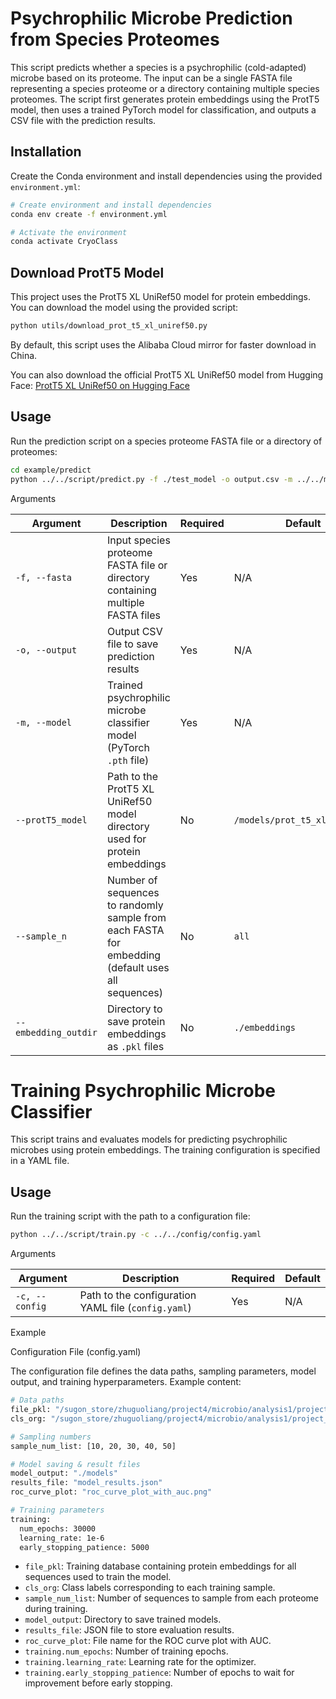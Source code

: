 # Psychrophilic Microbe Prediction from Species Proteomes

This script predicts whether a species is a psychrophilic (cold-adapted) microbe based on its proteome. The input can be a single FASTA file representing a species proteome or a directory containing multiple species proteomes. The script first generates protein embeddings using the ProtT5 model, then uses a trained PyTorch model for classification, and outputs a CSV file with the prediction results.

## Installation

Create the Conda environment and install dependencies using the provided `environment.yml`:

```bash
# Create environment and install dependencies
conda env create -f environment.yml

# Activate the environment
conda activate CryoClass
```


##  Download ProtT5 Model

This project uses the ProtT5 XL UniRef50 model for protein embeddings. You can download the model using the provided script:

```bash
python utils/download_prot_t5_xl_uniref50.py
```

By default, this script uses the Alibaba Cloud mirror for faster download in China.

You can also download the official ProtT5 XL UniRef50 model from Hugging Face: [ProtT5 XL UniRef50 on Hugging Face](https://huggingface.co/Rostlab/prot_t5_xl_uniref50)



## Usage

Run the prediction script on a species proteome FASTA file or a directory of proteomes:

```bash
cd example/predict
python ../../script/predict.py -f ./test_model -o output.csv -m ../../models/models/best_model_50.pth --sample_n 10
```
Arguments

| Argument             | Description                                                                                       | Required | Default                         |
| -------------------- | ------------------------------------------------------------------------------------------------- | -------- | ------------------------------- |
| `-f, --fasta`        | Input species proteome FASTA file or directory containing multiple FASTA files                    | Yes      | N/A                             |
| `-o, --output`       | Output CSV file to save prediction results                                                        | Yes      | N/A                             |
| `-m, --model`        | Trained psychrophilic microbe classifier model (PyTorch `.pth` file)                              | Yes      | N/A                             |
| `--protT5_model`     | Path to the ProtT5 XL UniRef50 model directory used for protein embeddings                        | No       | `/models/prot_t5_xl_uniref50` |
| `--sample_n`         | Number of sequences to randomly sample from each FASTA for embedding (default uses all sequences) | No       | `all`                           |
| `--embedding_outdir` | Directory to save protein embeddings as `.pkl` files                                              | No       | `./embeddings`                  |


# Training Psychrophilic Microbe Classifier

This script trains and evaluates models for predicting psychrophilic microbes using protein embeddings. The training configuration is specified in a YAML file.

## Usage

Run the training script with the path to a configuration file:

```bash
python ../../script/train.py -c ../../config/config.yaml
```

Arguments

| Argument       | Description                                         | Required | Default |
| -------------- | --------------------------------------------------- | -------- | ------- |
| `-c, --config` | Path to the configuration YAML file (`config.yaml`) | Yes      | N/A     |

Example

Configuration File (config.yaml)

The configuration file defines the data paths, sampling parameters, model output, and training hyperparameters. Example content:


```bash
# Data paths
file_pkl: "/sugon_store/zhuguoliang/project4/microbio/analysis1/project_predict/dataset/embedding_embedding_seq.pkl"
cls_org: "/sugon_store/zhuguoliang/project4/microbio/analysis1/project_predict/dataset/cls_org.json"

# Sampling numbers
sample_num_list: [10, 20, 30, 40, 50]

# Model saving & result files
model_output: "./models"
results_file: "model_results.json"
roc_curve_plot: "roc_curve_plot_with_auc.png"

# Training parameters
training:
  num_epochs: 30000
  learning_rate: 1e-6
  early_stopping_patience: 5000
```

- `file_pkl`: Training database containing protein embeddings for all sequences used to train the model.
- `cls_org`: Class labels corresponding to each training sample.
- `sample_num_list`: Number of sequences to sample from each proteome during training.
- `model_output`: Directory to save trained models.
- `results_file`: JSON file to store evaluation results.
- `roc_curve_plot`: File name for the ROC curve plot with AUC.
- `training.num_epochs`: Number of training epochs.
- `training.learning_rate`: Learning rate for the optimizer.
- `training.early_stopping_patience`: Number of epochs to wait for improvement before early stopping.



